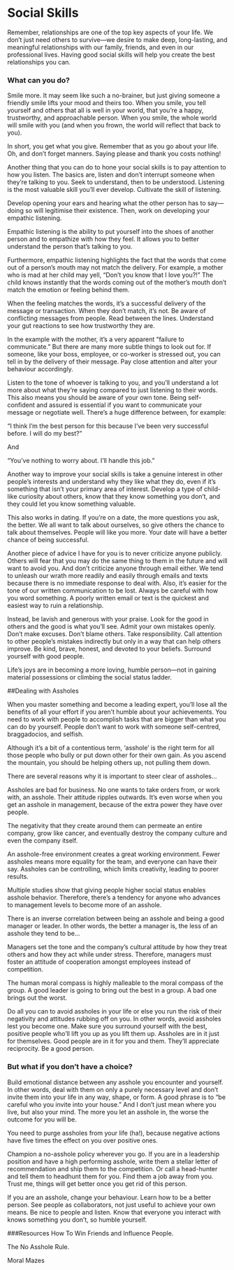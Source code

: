 ﻿# Social Skills

Remember, relationships are one of the top key aspects of your life. We don’t just need others to survive—we desire to make deep, long-lasting, and meaningful relationships with our family, friends, and even in our 
professional lives. Having good social skills will help you create the best relationships you can. 

### What can you do? 

Smile more. It may seem like such a no-brainer, but just giving someone a friendly smile lifts your mood and theirs too. When you smile, you tell yourself and others that all is well in your world, that you’re a 
happy, trustworthy, and approachable person. When you smile, the whole world will smile with you (and when you frown, the world will reflect that back to you). 

In short, you get what you give. Remember that as you go about your life. Oh, and don’t forget manners. Saying please and thank you costs nothing!

Another thing that you can do to hone your social skills is to pay attention to how you listen. The basics are, listen and don’t interrupt someone when they’re talking to you. Seek to understand, then to be understood. Listening is the most valuable skill you’ll ever develop. Cultivate the skill of listening. 

Develop opening your ears and hearing what the other person has to say—doing so will legitimise their existence. Then, work on developing your empathic listening.  

Empathic listening is the ability to put yourself into the shoes of another person and to empathize with how they feel. It allows you to better understand the person that’s talking to you.

Furthermore, empathic listening highlights the fact that the words that come out of a person’s mouth may not match the delivery. For example, a mother who is mad at her child may yell, “Don’t you know that I love you?!” The child knows instantly that the words coming out of the mother’s mouth don’t match the emotion or feeling behind them. 

When the feeling matches the words, it’s a successful delivery of the message or transaction. When they don’t match, it’s not. Be aware of conflicting messages from people. Read between the lines. Understand your gut reactions to see how trustworthy they are. 

In the example with the mother, it’s a very apparent “failure to communicate.” But there are many more subtle things to look out for. If someone, like your boss, employee, or co-worker is stressed out, you can tell in by the delivery of their message. Pay close attention and alter your behaviour accordingly. 

Listen to the tone of whoever is talking to you, and you’ll understand a lot more about what they’re saying compared to just listening to their words. This also means you should be aware of your own tone. Being self-confident and assured is essential if you want to communicate your message or negotiate well. There’s a huge difference between, for example:

“I think I’m the best person for this because I’ve been very successful before. I will do my best?”

And

“You’ve nothing to worry about. I’ll handle this job.”


Another way to improve your social skills is take a genuine interest in other people’s interests and understand why they like what they do, even if it’s something that isn’t your primary area of interest. Develop a type of child-like curiosity about others, know that they know something you don’t, and they could let you know something valuable.

This also works in dating. If you’re on a date, the more questions you ask, the better. We all want to talk about ourselves, so give others the chance to talk about themselves. People will like you more. Your date will have a better chance of being successful. 

Another piece of advice I have for you is to never criticize anyone publicly. Others will fear that you may do the same thing to them in the future and will want to avoid you. And don’t criticize anyone through email either. We tend to unleash our wrath more readily and easily through emails and texts because there is no immediate response to deal with. Also, it’s easier for the tone of our written communication to be lost. Always be careful with how you word something. A poorly written email or text is the quickest and easiest way to ruin a relationship. 

Instead, be lavish and generous with your praise. Look for the good in others and the good is what you’ll see. Admit your own mistakes openly. Don’t make excuses. Don’t blame others. Take responsibility. Call attention to other people’s mistakes indirectly but only in a way that can help others improve. Be kind, brave, honest, and devoted to your beliefs. Surround yourself with good people. 

Life’s joys are in becoming a more loving, humble person—not in gaining material possessions or climbing the social status ladder. 

##Dealing with Assholes

When you master something and become a leading expert, you’ll lose all the benefits of all your effort if you aren’t humble about your achievements. You need to work with people to accomplish tasks that are bigger than what you can do by yourself. People don’t want to work with someone self-centred, braggadocios, and selfish. 

Although it’s a bit of a contentious term, ‘asshole’ is the right term for all those people who bully or put down other for their own gain. As you ascend the mountain, you should be helping others up, not pulling them down.

There are several reasons why it is important to steer clear of assholes… 

Assholes are bad for business. No one wants to take orders from, or work with, an asshole. Their attitude ripples outwards. It’s even worse when you get an asshole in management, because of the extra power they have over people.

The negativity that they create around them can permeate an entire company, grow like cancer, and eventually destroy the company culture and even the company itself.

An asshole-free environment creates a great working environment. Fewer assholes means more equality for the team, and everyone can have their say. Assholes can be controlling, which limits creativity, leading to poorer results. 

Multiple studies show that giving people higher social status enables asshole behavior. Therefore, there’s a tendency for anyone who advances to management levels to become more of an asshole. 

There is an inverse correlation between being an asshole and being a good manager or leader. In other words, the better a manager is, the less of an asshole they tend to be…

Managers set the tone and the company’s cultural attitude by how they treat others and how they act while under stress. Therefore, managers must foster an attitude of cooperation amongst employees instead of competition. 

The human moral compass is highly malleable to the moral compass of the group. A good leader is going to bring out the best in a group. A bad one brings out the worst.

Do all you can to avoid assholes in your life or else you run the risk of their negativity and attitudes rubbing off on you. In other words, avoid assholes lest you become one. Make sure you surround yourself with the best, positive people who’ll lift you up as you lift them up. Assholes are in it just for themselves. Good people are in it for you and them. They’ll appreciate reciprocity. Be a good person. 

### But what if you don’t have a choice? 

Build emotional distance between any asshole you encounter and yourself. In other words, deal with them on only a purely necessary level and don’t invite them into your life in any way, shape, or form. A good phrase is to “be careful who you invite into your house.” And I don’t just mean where you live, but also your mind. The more you let an asshole in, the worse the outcome for you will be.

You need to purge assholes from your life (ha!), because negative actions have five times the effect on you over positive ones.

Champion a no-asshole policy wherever you go. If you are in a leadership position and have a high performing asshole, write them a stellar letter of recommendation and ship them to the competition. Or call a head-hunter and tell them to headhunt them for you. Find them a job away from you. Trust me, things will get better once you get rid of this person.

If you are an asshole, change your behaviour. Learn how to be a better person. See people as collaborators, not just useful to achieve your own means. Be nice to people and listen. Know that everyone you interact with knows something you don’t, so humble yourself. 


###Resources
How To Win Friends and Influence People.

The No Asshole Rule.

Moral Mazes
